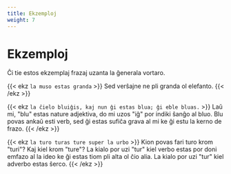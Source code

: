 ```yaml
---
title: Ekzemploj
weight: 7
---
```


# Ekzemploj

Ĉi tie estos ekzemplaj frazaj uzanta la ĝenerala vortaro.

{{< ekz `la muso estas granda` >}}
Sed verŝajne ne pli granda ol elefanto.
{{< /ekz >}}

{{< ekz `la ĉielo bluiĝis, kaj nun ĝi estas blua; ĝi eble bluas.` >}}
Laŭ mi, "blu" estas nature adjektiva, do mi uzos "iĝ" por indiki ŝanĝo al bluo. Blu povas ankaŭ esti verb, sed ĝi estas sufiĉa grava al mi ke ĝi estu la kerno de frazo.
{{< /ekz >}}

{{< ekz `la turo turas ture super la urbo` >}}
Kion povas fari turo krom "turi"? Kaj kiel krom "ture"? La kialo por uzi "tur" kiel verbo estas por doni emfazo al la ideo ke ĝi estas tiom pli alta ol ĉio alia. La kialo por uzi "tur" kiel adverbo estas ŝerco.
{{< /ekz >}}

